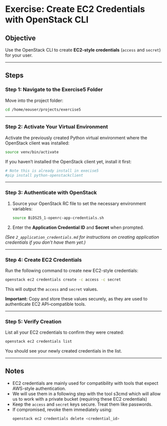 # Exercise: Create EC2 Credentials with OpenStack CLI

## Objective
Use the OpenStack CLI to create **EC2-style credentials** (`access` and `secret`) for your user.

---

## Steps

### Step 1: Navigate to the Exercise5 Folder
Move into the project folder:
```bash
cd /home/eouser/projects/exercise5
```

---

### Step 2: Activate Your Virtual Environment
Activate the previously created Python virtual environment where the OpenStack client was installed:
```bash
source venv/bin/activate
```

If you haven’t installed the OpenStack client yet, install it first:
```bash
# Note this is already install in execise5
#pip install python-openstackclient
```

---

### Step 3: Authenticate with OpenStack
1. Source your OpenStack RC file to set the necessary environment variables:
   ```bash
   source BiDS25_1-openrc-app-credentials.sh
   ```
2. Enter the **Application Credential ID** and **Secret** when prompted.

*(See `2_application_credentials.md` for instructions on creating application credentials if you don’t have them yet.)*

---

### Step 4: Create EC2 Credentials
Run the following command to create new EC2-style credentials:
```bash
openstack ec2 credentials create -c access -c secret
```
This will output the `access` and `secret` values.

**Important:** Copy and store these values securely, as they are used to authenticate EC2 API–compatible tools.

---

### Step 5: Verify Creation
List all your EC2 credentials to confirm they were created:
```bash
openstack ec2 credentials list
```
You should see your newly created credentials in the list.

---

## Notes
- EC2 credentials are mainly used for compatibility with tools that expect AWS-style authentication.
- We will use them in a following step with the tool s3cmd which will allow us to work with a private bucket (requiring these EC2 credentials)
- Keep the `access` and `secret` keys secure. Treat them like passwords.
- If compromised, revoke them immediately using:
  ```bash
  openstack ec2 credentials delete <credential_id>
  ```